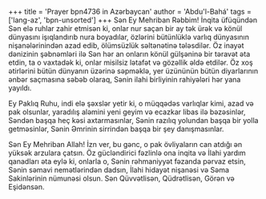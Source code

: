 +++
title = 'Prayer bpn4736 in Azərbaycan'
author = 'Abdu'l-Bahá'
tags = ['lang-az', 'bpn-unsorted']
+++
Sən Ey Mehriban Rəbbim! İnqita üfüqündən Sən elə ruhlar zahir etmisən ki, onlar nur saçan bir ay tək ürək və könül dünyasını işıqlandırıb nura boyadılar, özlərini bütünlüklə varlıq dünyasının nişanələrinindən azad edib, ölümsüzlük səltənətinə tələsdilər. Öz inayət dənizinin şəbnəmləri ilə Sən hər an onların könül gülşəninə bir təravət əta etdin, ta o vaxtadək ki, onlar misilsiz lətafət və gözəllik əldə etdilər. Öz xoş ətirlərini bütün dünyanın üzərinə səpməklə, yer üzününün bütün diyarlarının ənbər saçmasına səbəb olaraq, Sənin ilahi birliyinin rahiyələri hər yana yayıldı.

Ey Paklıq Ruhu, indi elə şəxslər yetir ki, o müqqədəs varlıqlar kimi, azad və pak olsunlar, yaradılış aləmini yeni geyim və ecazkar libas ilə bəzəsinlər, Səndən başqa heç kəsi axtarmasınlar, Sənin razılıq yolundan başqa bir yolla getməsinlər, Sənin Əmrinin sirrindən başqa bir şey danışmasınlar.

Sən Ey Mehriban Allah! İzn ver, bu gənc, o pak övliyaların can atdığı ən yüksək arzulara çatsın. Öz gücləndirici fəzlinlə ona inqita və İlahi yardım qanadları əta eylə ki, onlarla o, Sənin rəhmaniyyət fəzanda pərvaz etsin, Sənin səmavi nemətlərindən dadsın, İlahi hidayət nişanəsi və Səma Sakinlərinin nümunəsi olsun. Sən Qüvvətlisən, Qüdrətlisən, Görən və Eşidənsən.
